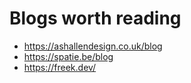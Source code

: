 # Blogs worth reading

- https://ashallendesign.co.uk/blog
- https://spatie.be/blog
- https://freek.dev/
